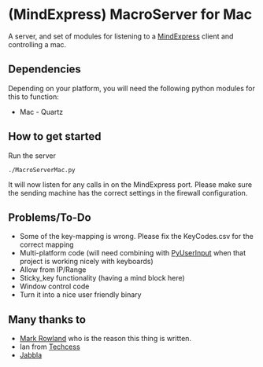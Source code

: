 (MindExpress) MacroServer for Mac
===========

A server, and set of modules for listening to a [MindExpress](http://www.jabbla.com/products.asp?itemID=9) client and controlling a mac.


Dependencies
------------

Depending on your platform, you will need the following python modules for this to function:

  * Mac - Quartz

How to get started
------------------

Run the server

    ./MacroServerMac.py

It will now listen for any calls in on the MindExpress port. Please make sure the sending machine has the correct settings in the firewall configuration. 

Problems/To-Do
------------------

* Some of the key-mapping is wrong. Please fix the KeyCodes.csv for the correct mapping
* Multi-platform code (will need combining with [PyUserInput](https://github.com/SavinaRoja/PyUserInput) when that project is working nicely with keyboards)
* Allow from IP/Range
* Sticky_key functionality (having a mind block here)
* Window control code
* Turn it into a nice user friendly binary 

Many thanks to
--------------

* [Mark Rowland](http://www.youtube.com/watch?v=_Ox94YrYtGo) who is the reason this thing is written. 
* Ian from [Techcess](http://techcess.co.uk)
* [Jabbla](http://www.jabbla.com)

